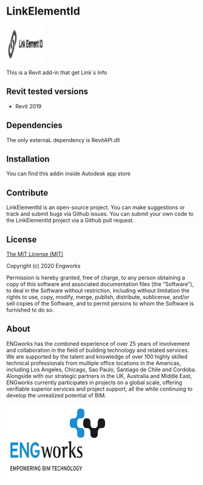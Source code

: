 # LinkElementId

<img src="https://github.com/ENGworks-DEV/LinkElementId/blob/master/Resources/LogoAndName-01.png" width="100" height="100">

This is a Revit add-in that get Link´s Info

## Revit tested versions

* Revit 2019

## Dependencies

The only externaL dependency is RevitAPI.dll

## Installation

You can find this addin inside Autodesk app store

## Contribute ##

LinkElementId is an open-source project. You can make suggestions or track and submit bugs via Github issues.  You can submit your own code to the LinkElementId project via a Github pull request.

## License ##

[The MIT License (MIT)](https://github.com/ENGworks-DEV/Finder/blob/master/LICENSE)

Copyright (c) 2020 Engworks

Permission is hereby granted, free of charge, to any person obtaining a copy of this software and associated documentation files (the "Software"), to deal in the Software without restriction, including without limitation the rights to use, copy, modify, merge, publish, distribute, sublicense, and/or sell copies of the Software, and to permit persons to whom the Software is furnished to do so.

## About ##

ENGworks has the combined experience of over 25 years of involvement and collaboration in the field of building technology and related services. We are supported by the talent and knowledge of over 100 highly skilled technical professionals from multiple office locations in the Americas, including Los Angeles, Chicago, Sao Paulo, Santiago de Chile and Cordoba. Alongside with our strategic partners in the UK, Australia and Middle East, ENGworks currently participates in projects on a global scale, offering verifiable superior services and project support, all the while continuing to develop the unrealized potential of BIM.

<img src="https://github.com/ENGworks-DEV/RenumberParts/blob/master/RenumberParts/Resources/EngLogo-01.png" width="650" height="200">


